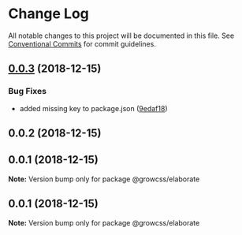 # Change Log

All notable changes to this project will be documented in this file.
See [Conventional Commits](https://conventionalcommits.org) for commit guidelines.

## [0.0.3](https://github.com/growcss/growcss/compare/@growcss/elaborate@0.0.2...@growcss/elaborate@0.0.3) (2018-12-15)


### Bug Fixes

* added missing key to package.json ([9edaf18](https://github.com/growcss/growcss/commit/9edaf18))





## 0.0.2 (2018-12-15)



## 0.0.1 (2018-12-15)

**Note:** Version bump only for package @growcss/elaborate





## 0.0.1 (2018-12-15)

**Note:** Version bump only for package @growcss/elaborate
